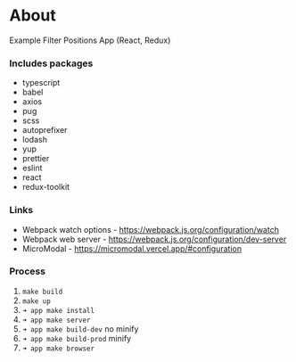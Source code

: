 # About

Example Filter Positions App (React, Redux)

### Includes packages

- typescript
- babel
- axios
- pug
- scss
- autoprefixer
- lodash
- yup
- prettier
- eslint
- react
- redux-toolkit

### Links
- Webpack watch options - https://webpack.js.org/configuration/watch
- Webpack web server - https://webpack.js.org/configuration/dev-server
- MicroModal - https://micromodal.vercel.app/#configuration

### Process 
1. `make build`
2. `make up`
3. `➜ app make install`
4. `➜ app make server`
5. `➜ app make build-dev` no minify
6. `➜ app make build-prod` minify
7. `➜ app make browser`

